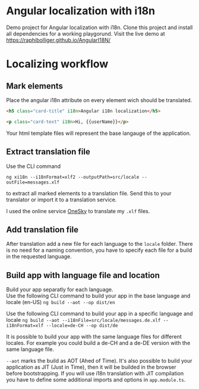 [//]: # (ng build --aot --prod --op docs/en  --base-href=/AngularI18N/en/)
[//]: # (ng build --aot --prod --i18nFile=src/locale/messages.de.xlf --i18nFormat=xlf --locale=de-CH --op docs/de  --base-href=/AngularI18N/de/)
[//]: # (ng build --aot --prod --locale=it --op docs/fr  --base-href=/AngularI18N/fr/)
[//]: # (ng build --aot --prod --locale=it --op docs/it  --base-href=/AngularI18N/it/)

# Angular localization with i18n
Demo project for Angular localization with i18n. Clone this project and install all dependencies for a working playgorund.
Visit the live demo at https://raphibolliger.github.io/AngularI18N/

# Localizing workflow

## Mark elements

Place the angular i18n attribute on every element wich should be translated.
```html
<h5 class="card-title" i18n>Angular i18n localization</h5>
```
```html
<p class="card-text" i18n>Hi, {{userName}}</p>
```
Your html template files will represent the base langauge of the application.

## Extract translation file
Use the CLI command
```
ng xi18n --i18nFormat=xlf2 --outputPath=src/locale --outFile=messages.xlf
```
to extract all marked elements to a translation file.
Send this to your translator or import it to a translation service.

I used the online service [OneSky](https://www.oneskyapp.com/) to translate my `.xlf` files.

## Add translation file
After translation add a new file for each language to the `locale` folder.
There is no need for a naming convention, you have to specify each file for a build in the requested language.

## Build app with language file and location
Build your app separatly for each language.  
Use the following CLI command to build your app in the base language and locale (en-US)
`
ng build --aot --op dist/en
`

Use the following CLI command to build your app in a specific language and locale
`
ng build --aot --i18nFile=src/locale/messages.de.xlf --i18nFormat=xlf --locale=de-CH --op dist/de
`

It is possible to build your app with the same language files for different locales.
For example you could build a de-CH and a de-DE version with the same language file.

`--aot` marks the build as AOT (Ahed of Time). It's also possible to build your application as JIT (Just in Time), then it will be builded in the browser before bootstrapping.
If you will use i18n translation with JIT compilation you have to define some additional imports and options in `app.module.ts`.


